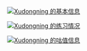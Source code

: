 [![Xudongning 的基本信息](https://luogu-card.vercel.app/about?id=1636821)]([https://luogu.com/](https://www.luogu.com.cn/user/1636821))

[![Xudongning 的练习情况](https://luogu-card.vercel.app/practice?id=1636821)](https://github.com/cyrxdzj/luogu-card)

[![Xudongning 的咕值信息](http://luogu-card.vercel.app/guzhi?id=1636821&scores=100,70,25,45,0)](https://github.com/cyrxdzj/luogu-card)
